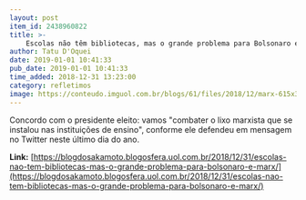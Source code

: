 ```yaml
---
layout: post
item_id: 2438960822
title: >-
    Escolas não têm bibliotecas, mas o grande problema para Bolsonaro é Marx
author: Tatu D'Oquei
date: 2019-01-01 10:41:33
pub_date: 2019-01-01 10:41:33
time_added: 2018-12-31 13:23:00
category: refletimos
image: https://conteudo.imguol.com.br/blogs/61/files/2018/12/marx-615x300.jpg
---
```


Concordo com o presidente eleito: vamos "combater o lixo marxista que se instalou nas instituições de ensino", conforme ele defendeu em mensagem no Twitter neste último dia do ano.

**Link:** [https://blogdosakamoto.blogosfera.uol.com.br/2018/12/31/escolas-nao-tem-bibliotecas-mas-o-grande-problema-para-bolsonaro-e-marx/](https://blogdosakamoto.blogosfera.uol.com.br/2018/12/31/escolas-nao-tem-bibliotecas-mas-o-grande-problema-para-bolsonaro-e-marx/)

